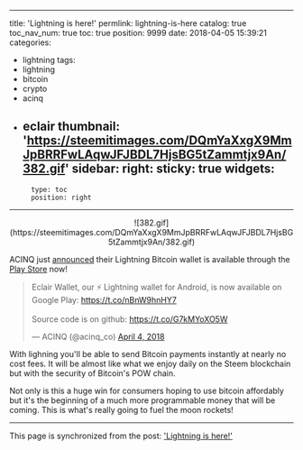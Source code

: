 
---
title: 'Lightning is here!'
permlink: lightning-is-here
catalog: true
toc_nav_num: true
toc: true
position: 9999
date: 2018-04-05 15:39:21
categories:
- lightning
tags:
- lightning
- bitcoin
- crypto
- acinq
- eclair
thumbnail: 'https://steemitimages.com/DQmYaXxgX9MmJpBRRFwLAqwJFJBDL7HjsBG5tZammtjx9An/382.gif'
sidebar:
    right:
        sticky: true
widgets:
    -
        type: toc
        position: right
---


<center>![382.gif](https://steemitimages.com/DQmYaXxgX9MmJpBRRFwLAqwJFJBDL7HjsBG5tZammtjx9An/382.gif)</center>

ACINQ just [announced](https://twitter.com/acinq_co/status/981588999121850368) their Lightning Bitcoin wallet is available through the [Play Store](https://play.google.com/store/apps/details?id=fr.acinq.eclair.wallet.mainnet) now!

<blockquote class="twitter-tweet" data-lang="en"><p lang="en" dir="ltr">Eclair Wallet, our ⚡️ Lightning wallet for Android, is now available on Google Play: <a href="https://t.co/nBnW9hnHY7">https://t.co/nBnW9hnHY7</a><br><br>Source code is on github: <a href="https://t.co/G7kMYoXO5W">https://t.co/G7kMYoXO5W</a></p>&mdash; ACINQ (@acinq_co) <a href="https://twitter.com/acinq_co/status/981588999121850368?ref_src=twsrc%5Etfw">April 4, 2018</a></blockquote>

With lighning you'll be able to send Bitcoin payments instantly at nearly no cost fees. It will be almost like what we enjoy daily on the Steem blockchain but with the security of Bitcoin's POW chain.

Not only is this a huge win for consumers hoping to use bitcoin affordably but it's the beginning of a much more programmable money that will be coming. This is what's really going to fuel the moon rockets!

- - -

This page is synchronized from the post: ['Lightning is here!'](https://steemit.com/@patrickulrich/lightning-is-here)
